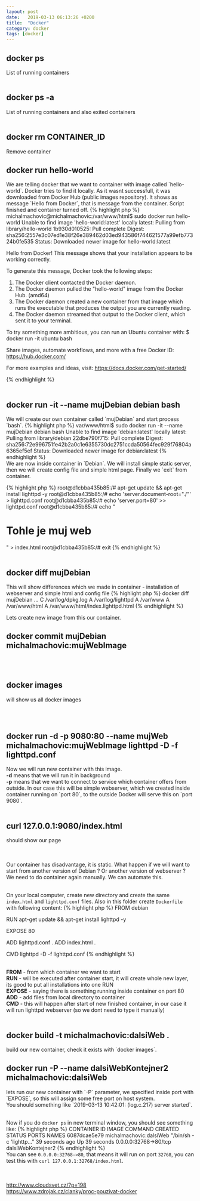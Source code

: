 ```yaml
---
layout: post
date:   2019-03-13 06:13:26 +0200
title:  "Docker"
category: docker
tags: [docker]
---
```


<h2>docker ps</h2>
List of running containers
<br /><br />

<h2>docker ps -a</h2>
List of running containers and also exited containers
<br /><br />

<h2>docker rm CONTAINER_ID</h2>
Remove container

<h2>docker run hello-world</h2>
We are telling docker that we want to container with image called `hello-world`. Docker tries to find it locally. As it wasnt successfull, it was downloaded from Docker Hub (public images repository). It shows as message `Hello from Docker`, that is message from the container. Script finished and container turned off.
{% highlight php %}
michalmachovic@michalmachovic:/var/www/html$ sudo docker run hello-world
Unable to find image 'hello-world:latest' locally
latest: Pulling from library/hello-world
1b930d010525: Pull complete 
Digest: sha256:2557e3c07ed1e38f26e389462d03ed943586f744621577a99efb77324b0fe535
Status: Downloaded newer image for hello-world:latest

Hello from Docker!
This message shows that your installation appears to be working correctly.

To generate this message, Docker took the following steps:
 1. The Docker client contacted the Docker daemon.
 2. The Docker daemon pulled the "hello-world" image from the Docker Hub.
    (amd64)
 3. The Docker daemon created a new container from that image which runs the
    executable that produces the output you are currently reading.
 4. The Docker daemon streamed that output to the Docker client, which sent it
    to your terminal.

To try something more ambitious, you can run an Ubuntu container with:
 $ docker run -it ubuntu bash

Share images, automate workflows, and more with a free Docker ID:
 https://hub.docker.com/

For more examples and ideas, visit:
 https://docs.docker.com/get-started/

{% endhighlight %}
<br /><br />


<h2>docker run -it --name mujDebian debian bash</h2>
We will create our own container called `mujDebian` and start process `bash`.
{% highlight php %}
var/www/html$ sudo docker run -it --name mujDebian debian bash
Unable to find image 'debian:latest' locally
latest: Pulling from library/debian
22dbe790f715: Pull complete 
Digest: sha256:72e996751fe42b2a0c1e6355730dc2751ccda50564fec929f76804a6365ef5ef
Status: Downloaded newer image for debian:latest
{% endhighlight %}

<br />
We are now inside container in `Debian`. We will install simple static server, then we will create config file and simple html page. Finally we `exit` from container.

{% highlight php %}
root@d1cbba435b85:/# apt-get update && apt-get install lighttpd -y
root@d1cbba435b85:/# echo 'server.document-root="./"' > lighttpd.conf
root@d1cbba435b85:/# echo 'server.port=80' >> lighttpd.conf
root@d1cbba435b85:/# echo "
<H1>Tohle je muj web</H1>
 " > index.html
 root@d1cbba435b85:/# exit
{% endhighlight %}
<br /><br />

<h2>docker diff mujDebian</h2>
This will show differences which we made in container - installation of webserver and simple html and config file
{% highlight php %}
docker diff mujDebian
...
C /var/log/dpkg.log
A /var/log/lighttpd
A /var/www
A /var/www/html
A /var/www/html/index.lighttpd.html
{% endhighlight %}

Lets create new image from this our container.

<h2>docker commit mujDebian michalmachovic:mujWebImage</h2>
<br /><br />
<h2>docker images</h2>
will show us all docker images


<br /><br />
<h2>docker run -d -p 9080:80 --name mujWeb michalmachovic:mujWebImage lighttpd -D -f lighttpd.conf</h2>
Now we will run new container with this image. <br />
<b>-d</b> means that we will run it in background <br />
<b>-p</b> means that we want to connect to service which container offers from outside. In our case this will be simple webserver, which we created inside container running on `port 80`, to the outside Docker will serve this on `port 9080`.
<br /><br />
<h2>curl 127.0.0.1:9080/index.html</h2>
should show our page

<br /><br />
Our container has disadvantage, it is static. What happen if we will want to start from another version of Debian ? Or another version of webserver ? We need to do container again manually. We can automate this. 
<br /><br />

On your local computer, create new directory and create the same `index.html` and `lighttpd.conf` files. Also in this folder create `Dockerfile` with following content:
{% highlight php %}
FROM debian
 
RUN apt-get update && apt-get install lighttpd -y
 
EXPOSE 80
 
ADD lighttpd.conf .
ADD index.html .
 
CMD lighttpd -D -f lighttpd.conf
{% endhighlight %}

<br />
<b>FROM</b> - from which container we want to start <br />
<b>RUN</b> - will be executed after container start, it will create whole new layer, its good to put all installations into one RUN<br />
<b>EXPOSE</b> - saying there is something running inside container on port 80<br />
<b>ADD</b> - add files from local directory to container<br />
<b>CMD</b> - this will happen after start of new finished container, in our case it will run lighttpd webserver (so we dont need to type it manually)<br /><br />

<h2>docker build -t michalmachovic:dalsiWeb .</h2>
build our new container, check it exists with `docker images`.


<h2>docker run -P --name dalsiWebKontejner2 michalmachovic:dalsiWeb</h2>
lets run our new container with `-P` parameter, we specified inside port with `EXPOSE`, so this will assign some free port on host system. <br />
You should something like `2019-03-13 10:42:01: (log.c.217) server started`.<br /><br />

Now if you do `docker ps` in new terminal window, you should see something like: 
{% highlight php %}
CONTAINER ID        IMAGE                     COMMAND                  CREATED             STATUS              PORTS                   NAMES
6087dcae5e79        michalmachovic:dalsiWeb   "/bin/sh -c 'lighttp…"   39 seconds ago      Up 39 seconds       0.0.0.0:32768->80/tcp   dalsiWebKontejner2
{% endhighlight %}
<br />
You can see `0.0.0.0:32768->80`,  that means it will run on port `32768`, you can test this with `curl 127.0.0.1:32768/index.html`.

<br /><br />
http://www.cloudsvet.cz/?p=198<br />
https://www.zdrojak.cz/clanky/proc-pouzivat-docker